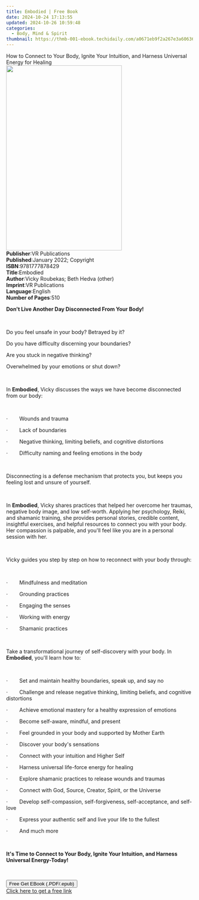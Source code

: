 ```yaml
---
title: Embodied | Free Book
date: 2024-10-24 17:13:55
updated: 2024-10-26 10:59:48
categories:
  - Body, Mind & Spirit
thumbnail: https://thmb-001-ebook.techidaily.com/a0671eb9f2a267e3a60636ae6d6646a2785a282dae9e967d4bddd8927fa6f0a6.jpg
---
```

<main id="book-container">
  <div class="flex flex-col">
    <div class="book-brief flex-1 py-6 px-4 sm:p-6 md:py-10 md:px-8">
      <!-- brief-->
      <div class="book-brief-main">
        How to Connect to Your Body, Ignite Your Intuition, and Harness
        Universal Energy for Healing
      </div>
    </div>
    <div
      class="book-meta-info flex-1 grid gap-4 col-start-1 col-end-3 row-start-1 sm:mb-6 sm:grid-cols-4 lg:gap-6 lg:col-start-2 lg:row-end-6 lg:row-span-6 lg:mb-0"
    >
      <div
        class="book-meta-info-left place-content-center mt-4 p-4 text-sm leading-6 col-start-2 col-span-2 dark:text-slate-400"
      >
        <img
          class="w-full h-500 object-cover rounded-lg sm:h-255 sm:col-span-2 lg:col-span-full"
          src="https://img-001-ebook.techidaily.com/4f377150a4768fe57a63336e29aec7828c2a17bbfd279337e7533573cfe79835.jpg"
          alt=""
          width="312"
          height="500"
        />
      </div>
      <div
        class="book-meta-info-right mt-2 col-start-1 row-start-2 col-span-3 self-center"
      >
        <!-- meta data  -->
        <div class="flex flex-col px-4 md:px-8">
          <div class="flex-1">
            <strong>Publisher</strong>:<span class="px-2">VR Publications</span>
          </div>
          <div class="flex-1">
            <strong>Published</strong>:<span class="px-2"
              >January 2022; Copyright</span
            >
          </div>
          <div class="flex-1">
            <strong>ISBN</strong>:<span class="px-2">9781777878429</span>
          </div>
          <div class="flex-1">
            <strong>Title</strong>:<span class="px-2">Embodied</span>
          </div>
          <div class="flex-1">
            <strong>Author</strong>:<span class="px-2"
              >Vicky Roubekas; Beth Hedva (other)</span
            >
          </div>
          <div class="flex-1">
            <strong>Imprint</strong>:<span class="px-2">VR Publications</span>
          </div>
          <div class="flex-1">
            <strong>Language</strong>:<span class="px-2">English</span>
          </div>
          <div class="flex-1">
            <strong>Number of Pages</strong>:<span class="px-2">510</span>
          </div>
        </div>
      </div>
    </div>
    <div class="book-description flex-1 py-6 px-4 sm:p-6 md:py-10 md:px-8">
      <div class="book-description-main">
        <div accordion-content="" id="description">
          <p>
            <strong>Don't Live Another Day Disconnected From Your Body!</strong>
          </p>
          <p>&nbsp;</p>
          <p>Do you feel unsafe in your body? Betrayed by it?</p>
          <p>Do you have difficulty discerning your boundaries?</p>
          <p>Are you stuck in negative thinking?</p>
          <p>Overwhelmed by your emotions or shut down?</p>
          <p>&nbsp;</p>
          <p>
            In <strong>Embodied</strong>, Vicky discusses the ways we have
            become disconnected from our body:
          </p>
          <p>&nbsp;</p>
          <p>
            ·&nbsp;&nbsp;&nbsp;&nbsp;&nbsp;&nbsp;&nbsp;&nbsp;Wounds and trauma
          </p>
          <p>
            ·&nbsp;&nbsp;&nbsp;&nbsp;&nbsp;&nbsp;&nbsp;&nbsp;Lack of boundaries
          </p>
          <p>
            ·&nbsp;&nbsp;&nbsp;&nbsp;&nbsp;&nbsp;&nbsp;&nbsp;Negative thinking,
            limiting beliefs, and cognitive distortions
          </p>
          <p>
            ·&nbsp;&nbsp;&nbsp;&nbsp;&nbsp;&nbsp;&nbsp;&nbsp;Difficulty naming
            and feeling emotions in the body
          </p>
          <p>&nbsp;</p>
          <p>
            Disconnecting is a defense mechanism that protects you, but keeps
            you feeling lost and unsure of yourself.
          </p>
          <p>&nbsp;</p>
          <p>
            In <strong>Embodied</strong>, Vicky shares practices that helped her
            overcome her traumas, negative body image, and low self-worth.
            Applying her psychology, Reiki, and shamanic training, she provides
            personal stories, credible content, insightful exercises, and
            helpful resources to connect you with your body. Her compassion is
            palpable, and you'll feel like you are in a personal session with
            her.
          </p>
          <p>&nbsp;</p>
          <p>
            Vicky guides you step by step on how to reconnect with your body
            through:
          </p>
          <p>&nbsp;</p>
          <p>
            ·&nbsp;&nbsp;&nbsp;&nbsp;&nbsp;&nbsp;&nbsp;&nbsp;Mindfulness and
            meditation
          </p>
          <p>
            ·&nbsp;&nbsp;&nbsp;&nbsp;&nbsp;&nbsp;&nbsp;&nbsp;Grounding practices
          </p>
          <p>
            ·&nbsp;&nbsp;&nbsp;&nbsp;&nbsp;&nbsp;&nbsp;&nbsp;Engaging the senses
          </p>
          <p>
            ·&nbsp;&nbsp;&nbsp;&nbsp;&nbsp;&nbsp;&nbsp;&nbsp;Working with energy
          </p>
          <p>
            ·&nbsp;&nbsp;&nbsp;&nbsp;&nbsp;&nbsp;&nbsp;&nbsp;Shamanic practices
          </p>
          <p>&nbsp;</p>
          <p>
            Take a transformational journey of self-discovery with your body. In
            <strong>Embodied</strong>, you'll learn how to:
          </p>
          <p>&nbsp;</p>
          <p>
            ·&nbsp;&nbsp;&nbsp;&nbsp;&nbsp;&nbsp;&nbsp;&nbsp;Set and maintain
            healthy boundaries, speak up, and say no
          </p>
          <p>
            ·&nbsp;&nbsp;&nbsp;&nbsp;&nbsp;&nbsp;&nbsp;&nbsp;Challenge and
            release negative thinking, limiting beliefs, and cognitive
            distortions
          </p>
          <p>
            ·&nbsp;&nbsp;&nbsp;&nbsp;&nbsp;&nbsp;&nbsp;&nbsp;Achieve emotional
            mastery for a healthy expression of emotions
          </p>
          <p>
            ·&nbsp;&nbsp;&nbsp;&nbsp;&nbsp;&nbsp;&nbsp;&nbsp;Become self-aware,
            mindful, and present
          </p>
          <p>
            ·&nbsp;&nbsp;&nbsp;&nbsp;&nbsp;&nbsp;&nbsp;&nbsp;Feel grounded in
            your body and supported by Mother Earth
          </p>
          <p>
            ·&nbsp;&nbsp;&nbsp;&nbsp;&nbsp;&nbsp;&nbsp;&nbsp;Discover your
            body's sensations
          </p>
          <p>
            ·&nbsp;&nbsp;&nbsp;&nbsp;&nbsp;&nbsp;&nbsp;&nbsp;Connect with your
            intuition and Higher Self
          </p>
          <p>
            ·&nbsp;&nbsp;&nbsp;&nbsp;&nbsp;&nbsp;&nbsp;&nbsp;Harness universal
            life-force energy for healing
          </p>
          <p>
            ·&nbsp;&nbsp;&nbsp;&nbsp;&nbsp;&nbsp;&nbsp;&nbsp;Explore shamanic
            practices to release wounds and traumas
          </p>
          <p>
            ·&nbsp;&nbsp;&nbsp;&nbsp;&nbsp;&nbsp;&nbsp;&nbsp;Connect with God,
            Source, Creator, Spirit, or the Universe
          </p>
          <p>
            ·&nbsp;&nbsp;&nbsp;&nbsp;&nbsp;&nbsp;&nbsp;&nbsp;Develop
            self-compassion, self-forgiveness, self-acceptance, and self-love
          </p>
          <p>
            ·&nbsp;&nbsp;&nbsp;&nbsp;&nbsp;&nbsp;&nbsp;&nbsp;Express your
            authentic self and live your life to the fullest
          </p>
          <p>·&nbsp;&nbsp;&nbsp;&nbsp;&nbsp;&nbsp;&nbsp;&nbsp;And much more</p>
          <p>&nbsp;</p>
          <p>
            <strong
              >It's Time to Connect to Your Body, Ignite Your Intuition, and
              Harness Universal Energy-Today!</strong
            >
          </p>
          <p><br /></p>
        </div>
        <div class="accordion-fader"></div>
      </div>
    </div>
    <div class="book-excerpts flex-1 py-6 px-4 sm:p-6 md:py-10 md:px-8"></div>
    <div
      class="book-about-author flex-1 py-6 px-4 sm:p-6 md:py-10 md:px-8"
    ></div>
    <div class="book-free-get flex-1 py-6 px-4 sm:p-6 md:py-10 md:px-8">
      <button
        id="btn-free-get"
        class="bg-blue-500 hover:bg-blue-700 text-white font-bold py-2 px-4 rounded"
      >
        Free Get EBook (.PDF/.epub)
      </button>
      <div id="countdown-display" class="px-2 text-lg mt-2"></div>
      <a
        id="free-link"
        class="hidden bg-blue-500 hover:bg-blue-700 text-white font-bold py-2 px-4 rounded"
        href="https://www.ebooks.com/en-us/book/210470841/embodied/vicky-roubekas/"
        target="_blank"
        >Click here to get a free link</a
      >
    </div>
    <script>
      let countdownTime = 0;
      let countdownInterval = null;
      document
        .getElementById('btn-free-get')
        .addEventListener('click', startCountdown);
      function startCountdown() {
        countdownTime = new Date().getTime() + 60000 * 3;
        countdownInterval = setInterval(updateCountdown, 1000);
        document.getElementById('btn-free-get').disabled = true;
        document
          .getElementById('btn-free-get')
          .classList.add('bg-gray-500', 'cursor-not-allowed');
      }
      function updateCountdown() {
        let currentTime = new Date().getTime();
        let timeLeft = countdownTime - currentTime;
        let secondsLeft = Math.floor(timeLeft / 1000);
        document.getElementById('countdown-display').innerHTML =
          `Remaining time: ${secondsLeft} seconds.`;
        if (secondsLeft <= 0) {
          clearInterval(countdownInterval);
          document.getElementById('btn-free-get').classList.add('hidden');
          document.getElementById('free-link').classList.remove('hidden');
          document.getElementById('countdown-display').innerHTML = '';
        }
      }
    </script>
  </div>
</main>
